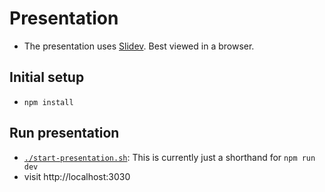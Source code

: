 # Presentation

- The presentation uses [Slidev](https://sli.dev/). Best viewed in a browser.

## Initial setup

- `npm install`

## Run presentation

- [`./start-presentation.sh`](./start-presentation.sh): This is currently just a shorthand for `npm run dev`
- visit http://localhost:3030
